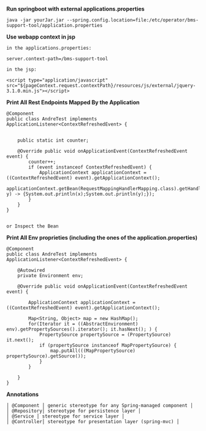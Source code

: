 **Run springboot with external applications.properties**

	java -jar yourJar.jar --spring.config.location=file:/etc/operator/bms-support-tool/application.properties

**Use webapp context in jsp**

	in the applications.properties:

	server.context-path=/bms-support-tool

	in the jsp:

	<script type="application/javascript" src="${pageContext.request.contextPath}/resources/js/external/jquery-3.1.0.min.js"></script>
	

**Print All Rest Endpoints Mapped By the Application**

    @Component
    public class AndreTest implements
    ApplicationListener<ContextRefreshedEvent> {

    
        public static int counter;
    
        @Override public void onApplicationEvent(ContextRefreshedEvent event) {
            counter++;
            if (event instanceof ContextRefreshedEvent) {
                ApplicationContext applicationContext = ((ContextRefreshedEvent) event).getApplicationContext();
                applicationContext.getBean(RequestMappingHandlerMapping.class).getHandlerMethods().forEach((x, y) -> {System.out.println(x);System.out.println(y);});
            }
        }
    }


    or Inspect the Bean

**Print All Env proprieties (including the ones of the application.properties)**

    @Component
    public class AndreTest implements
    ApplicationListener<ContextRefreshedEvent> {

        @Autowired
        private Environment env;
    
        @Override public void onApplicationEvent(ContextRefreshedEvent event) {
            
            ApplicationContext applicationContext = ((ContextRefreshedEvent) event).getApplicationContext();
        
            Map<String, Object> map = new HashMap();
            for(Iterator it = ((AbstractEnvironment) env).getPropertySources().iterator(); it.hasNext(); ) {
                PropertySource propertySource = (PropertySource) it.next();
                if (propertySource instanceof MapPropertySource) {
                    map.putAll(((MapPropertySource) propertySource).getSource());
                }
            }
            
        }
    }


**Annotations**


    │ @Component │ generic stereotype for any Spring-managed component │ 
    │ @Repository│ stereotype for persistence layer │ 
    │ @Service │ stereotype for service layer │ 
    │ @Controller│ stereotype for presentation layer (spring-mvc) │ 
